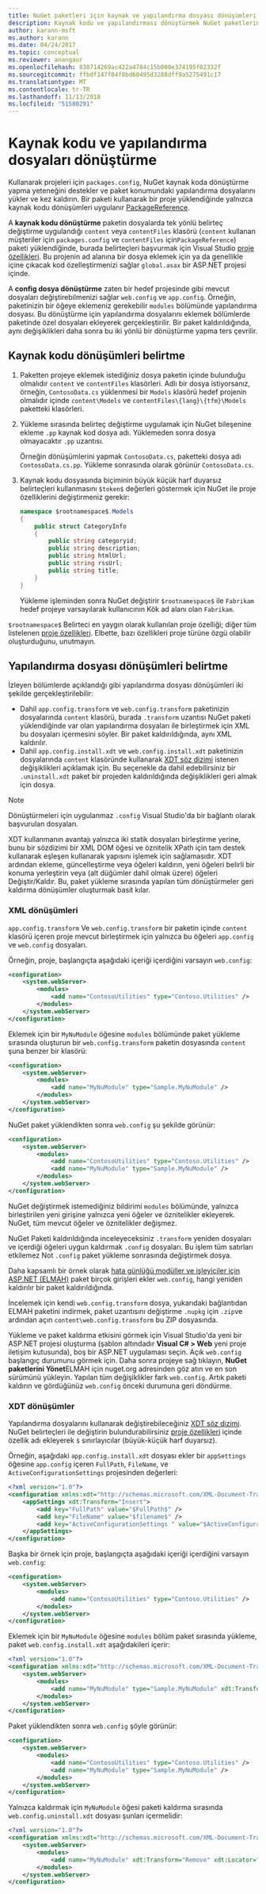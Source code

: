 ```yaml
---
title: NuGet paketleri için kaynak ve yapılandırma dosyası dönüşümleri
description: Kaynak kodu ve yapılandırması dönüştürmek NuGet paketlerini özelliği üzerinde yüklendiğinde (XML) dosyaları ayrıntılı olarak açıklanmaktadır.
author: karann-msft
ms.author: karann
ms.date: 04/24/2017
ms.topic: conceptual
ms.reviewer: anangaur
ms.openlocfilehash: 830714269ac422a4784c15b000e374195f02332f
ms.sourcegitcommit: ffbdf147f84f8bd60495d3288dff9a5275491c17
ms.translationtype: MT
ms.contentlocale: tr-TR
ms.lasthandoff: 11/13/2018
ms.locfileid: "51580291"
---
```

# <a name="transforming-source-code-and-configuration-files"></a>Kaynak kodu ve yapılandırma dosyaları dönüştürme

Kullanarak projeleri için `packages.config`, NuGet kaynak koda dönüştürme yapma yeteneğini destekler ve paket konumundaki yapılandırma dosyalarını yükler ve kez kaldırın. Bir paketi kullanarak bir proje yüklendiğinde yalnızca kaynak kodu dönüşümleri uygulanır [PackageReference](../consume-packages/package-references-in-project-files.md).

A **kaynak kodu dönüştürme** paketin dosyalarda tek yönlü belirteç değiştirme uygulandığı `content` veya `contentFiles` klasörü (`content` kullanan müşteriler için `packages.config` ve `contentFiles` için`PackageReference`) paketi yüklendiğinde, burada belirteçleri başvurmak için Visual Studio [proje özellikleri](/dotnet/api/vslangproj.projectproperties?view=visualstudiosdk-2017&viewFallbackFrom=netframework-4.7). Bu projenin ad alanına bir dosya eklemek için ya da genellikle içine çıkacak kod özelleştirmenizi sağlar `global.asax` bir ASP.NET projesi içinde.

A **config dosya dönüştürme** zaten bir hedef projesinde gibi mevcut dosyaları değiştirebilmenizi sağlar `web.config` ve `app.config`. Örneğin, paketinizin bir öğeye eklemeniz gerekebilir `modules` bölümünde yapılandırma dosyası. Bu dönüştürme için yapılandırma dosyalarını eklemek bölümlerde paketinde özel dosyaları ekleyerek gerçekleştirilir. Bir paket kaldırıldığında, aynı değişiklikleri daha sonra bu iki yönlü bir dönüştürme yapma ters çevrilir.

## <a name="specifying-source-code-transformations"></a>Kaynak kodu dönüşümleri belirtme

1. Paketten projeye eklemek istediğiniz dosya paketin içinde bulunduğu olmalıdır `content` ve `contentFiles` klasörleri. Adlı bir dosya istiyorsanız, örneğin, `ContosoData.cs` yüklenmesi bir `Models` klasörü hedef projenin olmalıdır içinde `content\Models` ve `contentFiles\{lang}\{tfm}\Models` paketteki klasörleri.

1. Yükleme sırasında belirteç değiştirme uygulamak için NuGet bileşenine ekleme `.pp` kaynak kod dosya adı. Yüklemeden sonra dosya olmayacaktır `.pp` uzantısı.

    Örneğin dönüşümlerini yapmak `ContosoData.cs`, paketteki dosya adı `ContosoData.cs.pp`. Yükleme sonrasında olarak görünür `ContosoData.cs`.

1. Kaynak kodu dosyasında biçiminin büyük küçük harf duyarsız belirteçleri kullanmasını `$token$` değerleri göstermek için NuGet ile proje özelliklerini değiştirmeniz gerekir:

    ```cs
    namespace $rootnamespace$.Models
    {
        public struct CategoryInfo
        {
            public string categoryid;
            public string description;
            public string htmlUrl;
            public string rssUrl;
            public string title;
        }
    }
    ```

    Yükleme işleminden sonra NuGet değiştirir `$rootnamespace$` ile `Fabrikam` hedef projeye varsayılarak kullanıcının Kök ad alanı olan `Fabrikam`.

`$rootnamespace$` Belirteci en yaygın olarak kullanılan proje özelliği; diğer tüm listelenen [proje özellikleri](/dotnet/api/vslangproj.projectproperties?view=visualstudiosdk-2017&viewFallbackFrom=netframework-4.7). Elbette, bazı özellikleri proje türüne özgü olabilir oluşturduğunu, unutmayın.

## <a name="specifying-config-file-transformations"></a>Yapılandırma dosyası dönüşümleri belirtme

İzleyen bölümlerde açıklandığı gibi yapılandırma dosyası dönüşümleri iki şekilde gerçekleştirilebilir:

- Dahil `app.config.transform` ve `web.config.transform` paketinizin dosyalarında `content` klasörü, burada `.transform` uzantısı NuGet paketi yüklendiğinde var olan yapılandırma dosyaları ile birleştirmek için XML bu dosyaları içermesini söyler. Bir paket kaldırıldığında, aynı XML kaldırılır.
- Dahil `app.config.install.xdt` ve `web.config.install.xdt` paketinizin dosyalarında `content` klasöründe kullanarak [XDT söz dizimi](https://msdn.microsoft.com/library/dd465326.aspx) istenen değişiklikleri açıklamak için. Bu seçenekle da dahil edebilirsiniz bir `.uninstall.xdt` paket bir projeden kaldırıldığında değişiklikleri geri almak için dosya.

> [!Note]
> Dönüştürmeleri için uygulanmaz `.config` Visual Studio'da bir bağlantı olarak başvurulan dosyaları.

XDT kullanmanın avantajı yalnızca iki statik dosyaları birleştirme yerine, bunu bir sözdizimi bir XML DOM öğesi ve öznitelik XPath için tam destek kullanarak eşleşen kullanarak yapısını işlemek için sağlamasıdır. XDT ardından ekleme, güncelleştirme veya öğeleri kaldırın, yeni öğeleri belirli bir konuma yerleştirin veya (alt düğümler dahil olmak üzere) öğeleri Değiştir/Kaldır. Bu, paket yükleme sırasında yapılan tüm dönüştürmeler geri kaldırma dönüşümler oluşturmak basit kılar.

### <a name="xml-transforms"></a>XML dönüşümleri

`app.config.transform` Ve `web.config.transform` bir paketin içinde `content` klasörü içeren proje mevcut birleştirmek için yalnızca bu öğeleri `app.config` ve `web.config` dosyaları.

Örneğin, proje, başlangıçta aşağıdaki içeriği içerdiğini varsayın `web.config`:

```xml
<configuration>
    <system.webServer>
        <modules>
            <add name="ContosoUtilities" type="Contoso.Utilities" />
        </modules>
    </system.webServer>
</configuration>
```

Eklemek için bir `MyNuModule` öğesine `modules` bölümünde paket yükleme sırasında oluşturun bir `web.config.transform` paketin dosyasında `content` şuna benzer bir klasörü:

```xml
<configuration>
    <system.webServer>
        <modules>
            <add name="MyNuModule" type="Sample.MyNuModule" />
        </modules>
    </system.webServer>
</configuration>
```

NuGet paket yüklendikten sonra `web.config` şu şekilde görünür:

```xml
<configuration>
    <system.webServer>
        <modules>
            <add name="ContosoUtilities" type="Contoso.Utilities" />
            <add name="MyNuModule" type="Sample.MyNuModule" />
        </modules>
    </system.webServer>
</configuration>
```

NuGet değiştirmek istemediğiniz bildirimi `modules` bölümünde, yalnızca birleştirilen yeni girişine yalnızca yeni öğeler ve öznitelikler ekleyerek. NuGet, tüm mevcut öğeler ve öznitelikler değişmez.

NuGet Paketi kaldırıldığında inceleyeceksiniz `.transform` yeniden dosyaları ve içerdiği öğeleri uygun kaldırmak `.config` dosyaları. Bu işlem tüm satırları etkilemez Not `.config` paket yükleme sonrasında değiştirmek dosya.

Daha kapsamlı bir örnek olarak [hata günlüğü modüller ve işleyiciler için ASP.NET (ELMAH)](https://www.nuget.org/packages/elmah/) paket birçok girişleri ekler `web.config`, hangi yeniden kaldırılır bir paket kaldırıldığında.

İncelemek için kendi `web.config.transform` dosya, yukarıdaki bağlantıdan ELMAH paketini indirmek, paket uzantısını değiştirme `.nupkg` için `.zip`ve ardından açın `content\web.config.transform` bu ZIP dosyasında.

Yükleme ve paket kaldırma etkisini görmek için Visual Studio'da yeni bir ASP.NET projesi oluşturma (şablon altındadır **Visual C# > Web** yeni proje iletişim kutusunda), boş bir ASP.NET uygulaması seçin. Açık `web.config` başlangıç durumunu görmek için. Daha sonra projeye sağ tıklayın, **NuGet paketlerini Yönet**ELMAH için nuget.org adresinden göz atın ve en son sürümünü yükleyin. Yapılan tüm değişiklikler fark `web.config`. Artık paketi kaldırın ve gördüğünüz `web.config` önceki durumuna geri döndürme.

### <a name="xdt-transforms"></a>XDT dönüşümler

Yapılandırma dosyalarını kullanarak değiştirebileceğiniz [XDT söz dizimi](https://msdn.microsoft.com/library/dd465326.aspx). NuGet belirteçleri ile değiştirin bulundurabilirsiniz [proje özellikleri](/dotnet/api/vslangproj.projectproperties?view=visualstudiosdk-2017&viewFallbackFrom=netframework-4.7) içinde özellik adı ekleyerek `$` sınırlayıcılar (büyük-küçük harf duyarsız).

Örneğin, aşağıdaki `app.config.install.xdt` dosyası ekler bir `appSettings` öğesine `app.config` içeren `FullPath`, `FileName`, ve `ActiveConfigurationSettings` projesinden değerleri:

```xml
<?xml version="1.0"?>
<configuration xmlns:xdt="http://schemas.microsoft.com/XML-Document-Transform">
    <appSettings xdt:Transform="Insert">
        <add key="FullPath" value="$FullPath$" />
        <add key="FileName" value="$filename$" />
        <add key="ActiveConfigurationSettings " value="$ActiveConfigurationSettings$" />
    </appSettings>
</configuration>
```

Başka bir örnek için proje, başlangıçta aşağıdaki içeriği içerdiğini varsayın `web.config`:

```xml
<configuration>
    <system.webServer>
        <modules>
            <add name="ContosoUtilities" type="Contoso.Utilities" />
        </modules>
    </system.webServer>
</configuration>
```

Eklemek için bir `MyNuModule` öğesine `modules` bölüm paket sırasında yükleme, paket `web.config.install.xdt` aşağıdakileri içerir:

```xml
<?xml version="1.0"?>
<configuration xmlns:xdt="http://schemas.microsoft.com/XML-Document-Transform">
    <system.webServer>
        <modules>
            <add name="MyNuModule" type="Sample.MyNuModule" xdt:Transform="Insert" />
        </modules>
    </system.webServer>
</configuration>
```

Paket yüklendikten sonra `web.config` şöyle görünür:

```xml
<configuration>
    <system.webServer>
        <modules>
            <add name="ContosoUtilities" type="Contoso.Utilities" />
            <add name="MyNuModule" type="Sample.MyNuModule" />
        </modules>
    </system.webServer>
</configuration>
```

Yalnızca kaldırmak için `MyNuModule` öğesi paketi kaldırma sırasında `web.config.uninstall.xdt` dosyası şunları içermelidir:

```xml
<?xml version="1.0"?>
<configuration xmlns:xdt="http://schemas.microsoft.com/XML-Document-Transform">
    <system.webServer>
        <modules>
            <add name="MyNuModule" xdt:Transform="Remove" xdt:Locator="Match(name)" />
        </modules>
    </system.webServer>
</configuration>
```
